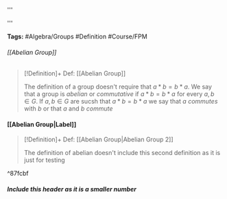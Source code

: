 '''

'''

**Tags:** #Algebra/Groups #Definition #Course/FPM 

###### [[Abelian Group]]

> [!Definition]+ Def: [[Abelian Group]]
> 
> The definition of a group doesn't require that $a\ast b = b\ast a$.
> We say that a group is *abelian* or *commutative* if $a\ast b = b\ast a$ for every $a,b\in G$. If $a,b\in G$ are sucsh that $a\ast b = b\ast a$ we say that $a$ *commutes* with $b$ or that $a$ and $b$ *commute*

#### [[Abelian Group|Label]]

> [!Definition]+ Def: [[Abelian Group|Abelian Group 2]]
> 
> The definition of abelian doesn't include this second definition as it is just for testing

^87fcbf

##### Include this header as it is a smaller number